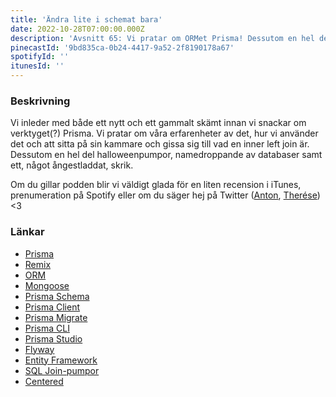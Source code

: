 ```yaml
---
title: 'Ändra lite i schemat bara'
date: 2022-10-28T07:00:00.000Z
description: 'Avsnitt 65: Vi pratar om ORMet Prisma! Dessutom en hel del halloweenpumpor, ångestladdade skrik och att gissa vad en inner left join är.'
pinecastId: '9bd835ca-0b24-4417-9a52-2f8190178a67'
spotifyId: ''
itunesId: ''
---
```


### Beskrivning

Vi inleder med både ett nytt och ett gammalt skämt innan vi snackar om verktyget(?) Prisma. Vi pratar om våra erfarenheter av det, hur vi använder det och att sitta på sin kammare och gissa sig till vad en inner left join är. Dessutom en hel del halloweenpumpor, namedroppande av databaser samt ett, något ångestladdat, skrik.

Om du gillar podden blir vi väldigt glada för en liten recension i iTunes, prenumeration på Spotify eller om du säger hej på Twitter ([Anton](https://twitter.com/Awnton), [Therése](https://twitter.com/tkomstadius)) &lt;3

### Länkar

- [Prisma](https://www.prisma.io)
- [Remix](https://remix.run)
- [ORM](https://en.wikipedia.org/wiki/Object–relational_mapping)
- [Mongoose](https://mongoosejs.com)
- [Prisma Schema](https://www.prisma.io/docs/concepts/components/prisma-schema)
- [Prisma Client](https://www.prisma.io/docs/concepts/components/prisma-client)
- [Prisma Migrate](https://www.prisma.io/docs/concepts/components/prisma-migrate)
- [Prisma CLI](https://www.prisma.io/docs/concepts/components/prisma-cli)
- [Prisma Studio](https://www.prisma.io/docs/concepts/components/prisma-studio)
- [Flyway](https://flywaydb.org)
- [Entity Framework](https://learn.microsoft.com/en-us/ef/)
- [SQL Join-pumpor](https://i.redd.it/yt5cbg24tgv51.jpg)
- [Centered](https://www.centered.app)
